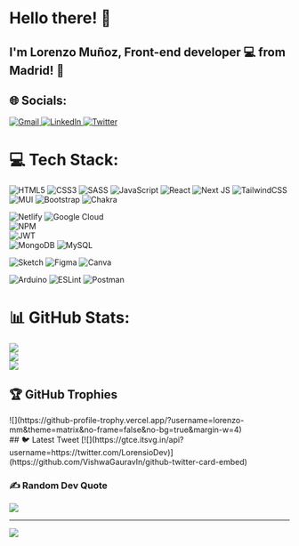 # Hello there! :wave:
## I'm **Lorenzo Muñoz**, Front-end developer :computer: from **Madrid**! :city_sunset:
## 🌐 Socials:
<a href="cepo_mm@hotmail.com">
  <img src="https://img.icons8.com/bubbles/50/000000/gmail.png" alt="Gmail" />
</a>
<a href="https://linkedin.com/in/https://www.linkedin.com/in/lorenzo-mmu%C3%B1oz/">
  <img src="https://img.icons8.com/bubbles/50/000000/linkedin.png" alt="LinkedIn" />
</a>
<a href="[https://twitter.com/](https://twitter.com/https://twitter.com/LorensioDev)">
  <img src="https://img.icons8.com/bubbles/50/000000/twitter.png" alt="Twitter" />
</a>

# 💻 Tech Stack:

![HTML5](https://img.shields.io/badge/html5-%23E34F26.svg?style=flat&logo=html5&logoColor=white)
![CSS3](https://img.shields.io/badge/css3-%231572B6.svg?style=flat&logo=css3&logoColor=white)
![SASS](https://img.shields.io/badge/SASS-hotpink.svg?style=flat&logo=SASS&logoColor=white)
![JavaScript](https://img.shields.io/badge/javascript-%23323330.svg?style=flat&logo=javascript&logoColor=%23F7DF1E)
![React](https://img.shields.io/badge/react-%2320232a.svg?style=flat&logo=react&logoColor=%2361DAFB)
![Next JS](https://img.shields.io/badge/Next-black?style=flat&logo=next.js&logoColor=white)
![TailwindCSS](https://img.shields.io/badge/tailwindcss-%2338B2AC.svg?style=flat&logo=tailwind-css&logoColor=white)
![MUI](https://img.shields.io/badge/MUI-%230081CB.svg?style=flat&logo=material-ui&logoColor=white)
![Bootstrap](https://img.shields.io/badge/bootstrap-%23563D7C.svg?style=flat&logo=bootstrap&logoColor=white)
![Chakra](https://img.shields.io/badge/chakra-%234ED1C5.svg?style=flat&logo=chakraui&logoColor=white)

![Netlify](https://img.shields.io/badge/netlify-%23000000.svg?style=flat&logo=netlify&logoColor=#00C7B7)
![Google Cloud](https://img.shields.io/badge/Google%20Cloud-%234285F4.svg?style=flat&logo=google-cloud&logoColor=white)     
![NPM](https://img.shields.io/badge/NPM-%23000000.svg?style=flat&logo=npm&logoColor=white)  
![JWT](https://img.shields.io/badge/JWT-black?style=flat&logo=JSON%20web%20tokens)    
![MongoDB](https://img.shields.io/badge/MongoDB-%234ea94b.svg?style=flat&logo=mongodb&logoColor=white) 
![MySQL](https://img.shields.io/badge/mysql-%2300f.svg?style=flat&logo=mysql&logoColor=white) 

![Sketch](https://img.shields.io/badge/Sketch-FFB387?style=flat&logo=sketch&logoColor=black)
![Figma](https://img.shields.io/badge/figma-%23F24E1E.svg?style=flat&logo=figma&logoColor=white) 
![Canva](https://img.shields.io/badge/Canva-%2300C4CC.svg?style=flat&logo=Canva&logoColor=white) 

![Arduino](https://img.shields.io/badge/-Arduino-00979D?style=flat&logo=Arduino&logoColor=white) 
![ESLint](https://img.shields.io/badge/ESLint-4B3263?style=flat&logo=eslint&logoColor=white) 
![Postman](https://img.shields.io/badge/Postman-FF6C37?style=flat&logo=postman&logoColor=white)

# 📊 GitHub Stats:
![](https://github-readme-stats.vercel.app/api?username=lorenzo-mm&theme=blue-green&hide_border=true&include_all_commits=true&count_private=true)<br/>
![](https://github-readme-streak-stats.herokuapp.com/?user=lorenzo-mm&theme=blue-green&hide_border=true)<br/>
![](https://github-readme-stats.vercel.app/api/top-langs/?username=lorenzo-mm&theme=blue-green&hide_border=true&include_all_commits=true&count_private=true&layout=compact)

## 🏆 GitHub Trophies
<div>
<a>![](https://github-profile-trophy.vercel.app/?username=lorenzo-mm&theme=matrix&no-frame=false&no-bg=true&margin-w=4)</a>
</div>
## 🐦 Latest Tweet
[![](https://gtce.itsvg.in/api?username=https://twitter.com/LorensioDev)](https://github.com/VishwaGauravIn/github-twitter-card-embed)

### ✍️ Random Dev Quote
![](https://quotes-github-readme.vercel.app/api?type=horizontal&theme=merko)

---
[![](https://visitcount.itsvg.in/api?id=lorenzo-mm&icon=9&color=3)](https://visitcount.itsvg.in)

<!-- Proudly created with GPRM ( https://gprm.itsvg.in ) -->
